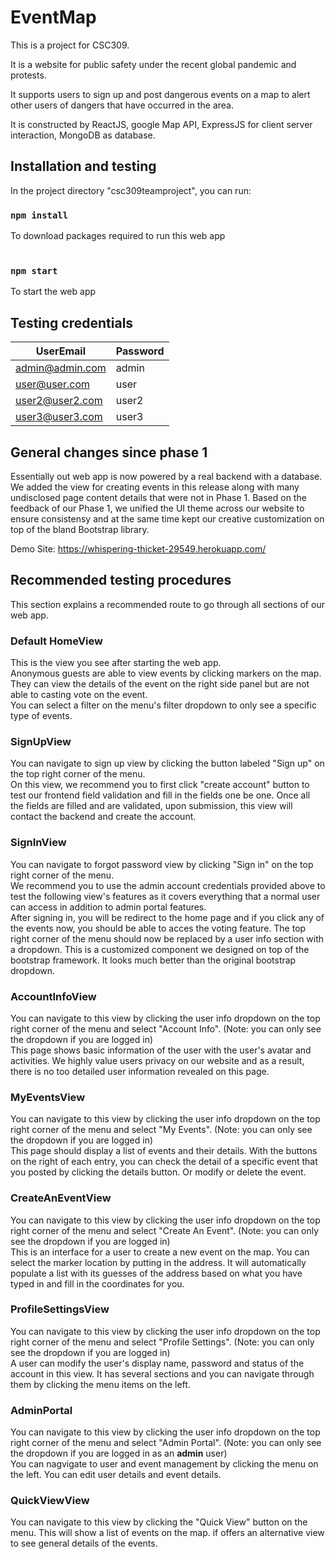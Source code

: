 # EventMap

This is a project for CSC309.

It is a website for public safety under the recent global pandemic and protests.

It supports users to sign up and post dangerous events on a map to alert other users of dangers that have occurred in the area.

It is constructed by ReactJS, google Map API, ExpressJS for client server interaction, MongoDB as database.

## Installation and testing
In the project directory "csc309teamproject", you can run:
### `npm install`
To download packages required to run this web app
<br /><br />
### `npm start`
To start the web app

## Testing credentials
| UserEmail       | Password |
|-----------------|----------|
| admin@admin.com | admin    |
| user@user.com   | user     |
| user2@user2.com | user2    |
| user3@user3.com | user3    |

## General changes since phase 1
Essentially out web app is now powered by a real backend with a database. We added the view for creating events in this release along with many undisclosed page content details that were not in Phase 1. 
Based on the feedback of our Phase 1, we unified the UI theme across our website to ensure consistensy and at the same time kept our creative customization on top of the bland Bootstrap library.<br>

Demo Site: https://whispering-thicket-29549.herokuapp.com/

## Recommended testing procedures
This section explains a recommended route to go through all sections of our web app.
### Default HomeView
This is the view you see after starting the web app.<br />
Anonymous guests are able to view events by clicking markers on the map. They can view the details of the event on the right side panel but are not able to casting vote on the event. <br />
You can select a filter on the menu's filter dropdown to only see a specific type of events.

### SignUpView
You can navigate to sign up view by clicking the button labeled "Sign up" on the top right corner of the menu.<br />
On this view, we recommend you to first click "create account" button to test our frontend field validation and fill in the fields one be one. Once all the fields are filled and are validated, upon submission, this view will contact the backend and create the account.


### SignInView
You can navigate to forgot password view by clicking "Sign in" on the top right corner of the menu.<br/>
We recommend you to use the admin account credentials provided above to test the following view's features as it covers everything that a normal user can access in addition to admin portal features. 
<br />
After signing in, you will be redirect to the home page and if you click any of the events now, you should be able to acces the voting feature. The top right corner of the menu should now be replaced by a user info section with a dropdown. This is a customized component we designed on top of the bootstrap framework. It looks much better than the original bootstrap dropdown.

### AccountInfoView
You can navigate to this view by clicking the user info dropdown on the top right corner of the menu and select "Account Info". (Note: you can only see the dropdown if you are logged in) <br />
This page shows basic information of the user with the user's avatar and activities. We highly value users privacy on our website and as a result, there is no too detailed user information revealed on this page.

### MyEventsView
You can navigate to this view by clicking the user info dropdown on the top right corner of the menu and select "My Events". (Note: you can only see the dropdown if you are logged in) <br />
This page should display a list of events and their details. With the buttons on the right of each entry, you can check the detail of a specific event that you posted by clicking the details button. Or modify or delete the event.

### CreateAnEventView
You can navigate to this view by clicking the user info dropdown on the top right corner of the menu and select "Create An Event". (Note: you can only see the dropdown if you are logged in) <br />
This is an interface for a user to create a new event on the map. You can select the marker location by putting in the address. It will automatically populate a list with its guesses of the address based on what you have typed in and fill in the coordinates for you.

### ProfileSettingsView
You can navigate to this view by clicking the user info dropdown on the top right corner of the menu and select "Profile Settings". (Note: you can only see the dropdown if you are logged in) <br />
A user can modify the user's display name, password and status of the account in this view. It has several sections and you can navigate through them by clicking the menu items on the left. 

### AdminPortal
You can navigate to this view by clicking the user info dropdown on the top right corner of the menu and select "Admin Portal". (Note: you can only see the dropdown if you are logged in as an **admin** user) <br />
You can nagvigate to user and event management by clicking the menu on the left. You can edit user details and event details.

### QuickViewView
You can navigate to this view by clicking the "Quick View" button on the menu. This will show a list of events on the map. if offers an alternative view to see general details of the events. 

